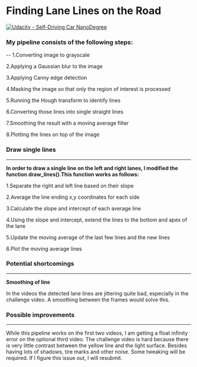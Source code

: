 # **Finding Lane Lines on the Road** 
[![Udacity - Self-Driving Car NanoDegree](https://s3.amazonaws.com/udacity-sdc/github/shield-carnd.svg)](http://www.udacity.com/drive)


### My pipeline consists of the following steps:
--
1.Converting image to grayscale

2.Applying a Gaussian blur to the image

3.Applying Canny edge detection

4.Masking the image so that only the region of interest is processed

5.Running the Hough transform to identify lines

6.Converting those lines into single straight lines

7.Smoothing the result with a moving average filter

8.Plotting the lines on top of the image

### Draw single lines
---
**In order to draw a single line on the left and right lanes, I modified the function draw_lines().This function works as follows:**

1.Separate the right and left line based on their slope

2.Average the line ending x,y coordinates for each side

3.Calculate the slope and intercept of each average line

4.Using the slope and intercept, extend the lines to the bottom and apex of the lane

5.Update the moving average of the last few lines and the new lines

6.Plot the moving average lines

### Potential shortcomings
---
**Smoothing of line**

In the videos the detected lane lines are jittering quite bad, especially in the challenge video. A smoothing between the frames would solve this.


### Possible improvements
---
While this pipeline works on the first two videos, I am getting a float infinity error on the optional third video.
The challenge video is hard because there is very little contrast between the yellow line and the light surface. Besides having lots of shadows, tire marks and other noise. Some tweaking will be required. If I figure this issue out, I will resubmit.
